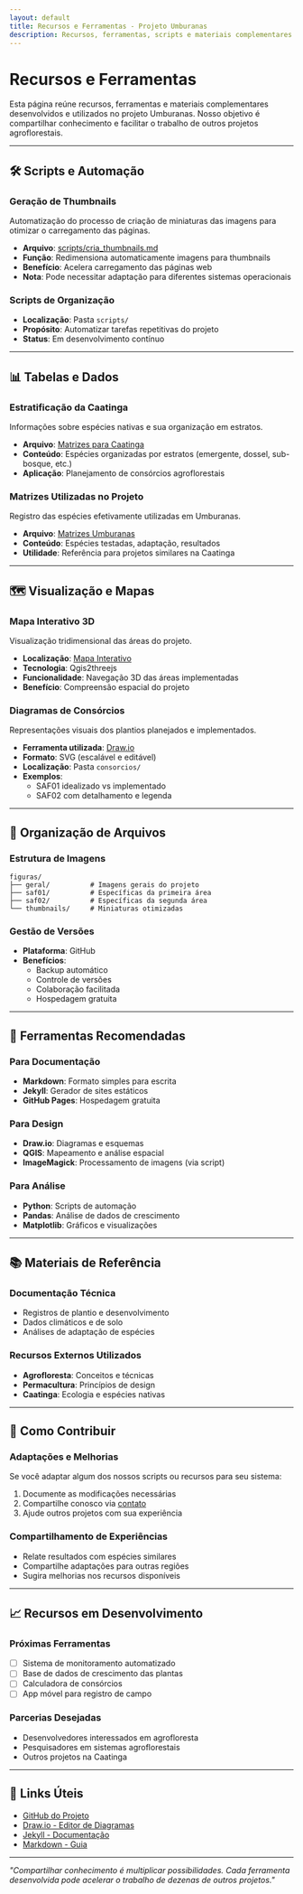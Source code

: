 ```yaml
---
layout: default
title: Recursos e Ferramentas - Projeto Umburanas
description: Recursos, ferramentas, scripts e materiais complementares desenvolvidos e utilizados no projeto agroflorestal Umburanas.
---
```


# Recursos e Ferramentas


Esta página reúne recursos, ferramentas e materiais complementares desenvolvidos e utilizados no projeto Umburanas. Nosso objetivo é compartilhar conhecimento e facilitar o trabalho de outros projetos agroflorestais.

---

## 🛠️ Scripts e Automação

### Geração de Thumbnails
Automatização do processo de criação de miniaturas das imagens para otimizar o carregamento das páginas.

- **Arquivo**: [scripts/cria_thumbnails.md](scripts/cria_thumbnails.md)
- **Função**: Redimensiona automaticamente imagens para thumbnails
- **Benefício**: Acelera carregamento das páginas web
- **Nota**: Pode necessitar adaptação para diferentes sistemas operacionais

### Scripts de Organização
- **Localização**: Pasta `scripts/`
- **Propósito**: Automatizar tarefas repetitivas do projeto
- **Status**: Em desenvolvimento contínuo

---

## 📊 Tabelas e Dados

### Estratificação da Caatinga
Informações sobre espécies nativas e sua organização em estratos.

- **Arquivo**: [Matrizes para Caatinga](/tabelas/algumas_matrizes_para_utilizar_na_caatinga)
- **Conteúdo**: Espécies organizadas por estratos (emergente, dossel, sub-bosque, etc.)
- **Aplicação**: Planejamento de consórcios agroflorestais

### Matrizes Utilizadas no Projeto
Registro das espécies efetivamente utilizadas em Umburanas.

- **Arquivo**: [Matrizes Umburanas](/tabelas/matrizes_umburanas)
- **Conteúdo**: Espécies testadas, adaptação, resultados
- **Utilidade**: Referência para projetos similares na Caatinga

---

## 🗺️ Visualização e Mapas

### Mapa Interativo 3D
Visualização tridimensional das áreas do projeto.

- **Localização**: [Mapa Interativo](maps/interactive/index.html)
- **Tecnologia**: Qgis2threejs
- **Funcionalidade**: Navegação 3D das áreas implementadas
- **Benefício**: Compreensão espacial do projeto

### Diagramas de Consórcios
Representações visuais dos plantios planejados e implementados.

- **Ferramenta utilizada**: [Draw.io](https://app.diagrams.net/)
- **Formato**: SVG (escalável e editável)
- **Localização**: Pasta `consorcios/`
- **Exemplos**: 
  - SAF01 idealizado vs implementado
  - SAF02 com detalhamento e legenda

---

## 📁 Organização de Arquivos

### Estrutura de Imagens
```
figuras/
├── geral/          # Imagens gerais do projeto
├── saf01/          # Específicas da primeira área
├── saf02/          # Específicas da segunda área
└── thumbnails/     # Miniaturas otimizadas
```

### Gestão de Versões
- **Plataforma**: GitHub
- **Benefícios**: 
  - Backup automático
  - Controle de versões
  - Colaboração facilitada
  - Hospedagem gratuita

---

## 🔧 Ferramentas Recomendadas

### Para Documentação
- **Markdown**: Formato simples para escrita
- **Jekyll**: Gerador de sites estáticos
- **GitHub Pages**: Hospedagem gratuita

### Para Design
- **Draw.io**: Diagramas e esquemas
- **QGIS**: Mapeamento e análise espacial
- **ImageMagick**: Processamento de imagens (via script)

### Para Análise
- **Python**: Scripts de automação
- **Pandas**: Análise de dados de crescimento
- **Matplotlib**: Gráficos e visualizações

---

## 📚 Materiais de Referência

### Documentação Técnica
- Registros de plantio e desenvolvimento
- Dados climáticos e de solo
- Análises de adaptação de espécies

### Recursos Externos Utilizados
- **Agrofloresta**: Conceitos e técnicas
- **Permacultura**: Princípios de design
- **Caatinga**: Ecologia e espécies nativas

---

## 🤝 Como Contribuir

### Adaptações e Melhorias
Se você adaptar algum dos nossos scripts ou recursos para seu sistema:
1. Documente as modificações necessárias
2. Compartilhe conosco via [contato](contato.md)
3. Ajude outros projetos com sua experiência

### Compartilhamento de Experiências
- Relate resultados com espécies similares
- Compartilhe adaptações para outras regiões
- Sugira melhorias nos recursos disponíveis

---

## 📈 Recursos em Desenvolvimento

### Próximas Ferramentas
- [ ] Sistema de monitoramento automatizado
- [ ] Base de dados de crescimento das plantas
- [ ] Calculadora de consórcios
- [ ] App móvel para registro de campo

### Parcerias Desejadas
- Desenvolvedores interessados em agrofloresta
- Pesquisadores em sistemas agroflorestais
- Outros projetos na Caatinga

---

## 🔗 Links Úteis

- [GitHub do Projeto](https://github.com/umburanas/umburanas.github.io)
- [Draw.io - Editor de Diagramas](https://app.diagrams.net/)
- [Jekyll - Documentação](https://jekyllrb.com/)
- [Markdown - Guia](https://www.markdownguide.org/)

---

*"Compartilhar conhecimento é multiplicar possibilidades. Cada ferramenta desenvolvida pode acelerar o trabalho de dezenas de outros projetos."*
